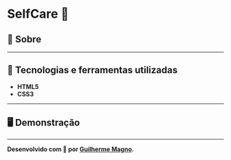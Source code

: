# SelfCare 🌿
## 📖 Sobre   
---

## 🚀 Tecnologias e ferramentas utilizadas
- **HTML5**
- **CSS3**

---

## 🖥️ Demonstração
---
**Desenvolvido com 💚 por [Guilherme Magno](https://github.com/devmagno/).**